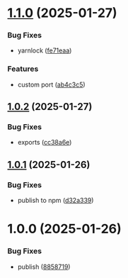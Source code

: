 # [1.1.0](https://github.com/kamdz/console-link/compare/v1.0.2...v1.1.0) (2025-01-27)


### Bug Fixes

* yarnlock ([fe71eaa](https://github.com/kamdz/console-link/commit/fe71eaa8c5865e64b95ed9f4947591f0399b59f9))


### Features

* custom port ([ab4c3c5](https://github.com/kamdz/console-link/commit/ab4c3c55ae9f4195311998529f3ccdd5b416e61d))

## [1.0.2](https://github.com/kamdz/console-link/compare/v1.0.1...v1.0.2) (2025-01-27)


### Bug Fixes

* exports ([cc38a6e](https://github.com/kamdz/console-link/commit/cc38a6ef6eae28d70a0eb367f29d476a91898fcd))

## [1.0.1](https://github.com/kamdz/console-link/compare/v1.0.0...v1.0.1) (2025-01-26)


### Bug Fixes

* publish to npm ([d32a339](https://github.com/kamdz/console-link/commit/d32a339b3fbe3ac8e28b57446ecc928933678460))

# 1.0.0 (2025-01-26)


### Bug Fixes

* publish ([8858719](https://github.com/kamdz/console-link/commit/88587199e00cb7937de8f5cf2a4bff9f6d8e812f))
